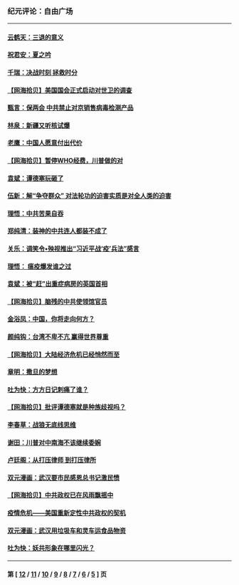 ### 纪元评论：自由广场
---
#### [云鹤天：三退的意义](../../pages/nsc993/n12040774.md) 
#### [祝君安：夏之吟](../../pages/nsc993/n12040754.md) 
#### [千瑞：决战时刻 拯救时分](../../pages/nsc993/n12039912.md) 
#### [【网海拾贝】美国国会正式启动对世卫的调查](../../pages/nsc993/n12037727.md) 
#### [甄言：保两会 中共禁止对京销售病毒检测产品](../../pages/nsc993/n12037606.md) 
#### [林泉：新疆又听核试爆](../../pages/nsc993/n12037325.md) 
#### [老鹰：中国人愿意付出代价](../../pages/nsc993/n12035994.md) 
#### [【网海拾贝】暂停WHO经费，川普做的对](../../pages/nsc993/n12035636.md) 
#### [袁斌：谭德塞玩砸了](../../pages/nsc993/n12035321.md) 
#### [伍新：解“争夺群众” 对法轮功的迫害实质是对全人类的迫害](../../pages/nsc993/n12033869.md) 
#### [理悟：中共苦果自吞](../../pages/nsc993/n12033842.md) 
#### [郑纯清：装神的中共连人都装不成了](../../pages/nsc993/n12033689.md) 
#### [关乐：调笑令•殃视推出“习近平战‘疫’兵法”感言](../../pages/nsc993/n12032806.md) 
#### [理悟： 瘟疫爆发谁之过](../../pages/nsc993/n12032604.md) 
#### [袁斌：被“赶”出重症病房的英国首相](../../pages/nsc993/n12031911.md) 
#### [【网海拾贝】脑残的中共使领馆官员](../../pages/nsc993/n12031848.md) 
#### [金浴凤：中国，你将走向何方？](../../pages/nsc993/n12029487.md) 
#### [颜纯钩：台湾不卑不亢  赢得世界尊重](../../pages/nsc993/n12029336.md) 
#### [【网海拾贝】大陆经济危机已经悄然而至](../../pages/nsc993/n12028651.md) 
#### [章明：撒旦的梦想](../../pages/nsc993/n12027889.md) 
#### [吐为快：方方日记刺痛了谁？](../../pages/nsc993/n12023156.md) 
#### [【网海拾贝】批评谭德塞就是种族歧视吗？](../../pages/nsc993/n12022858.md) 
#### [李春草：战狼无底线思维](../../pages/nsc993/n12022088.md) 
#### [谢田：川普对中南海不该继续委婉](../../pages/nsc993/n12021089.md) 
#### [卢廷阁：从打压律师 到打压律所](../../pages/nsc993/n12019704.md) 
#### [双元漫画：武汉要市民感恩总书记激民愤](../../pages/nsc993/n12004567.md) 
#### [【网海拾贝】中共政权已在风雨飘摇中](../../pages/nsc993/n12018736.md) 
#### [疫情危机——美国重新定性中共政权的契机](../../pages/nsc993/n12017853.md) 
#### [双元漫画：武汉用垃圾车和灵车运食品物资](../../pages/nsc993/n12004554.md) 
#### [吐为快：妖共形象在哪里闪光？](../../pages/nsc993/n12015803.md) 

---
#### 第 [ [12](./12.md) / [11](./11.md) / [10](./10.md) / [9](./9.md) / [8](./8.md) / [7](./7.md) / [6](./6.md) / [5](./5.md) ] 页
